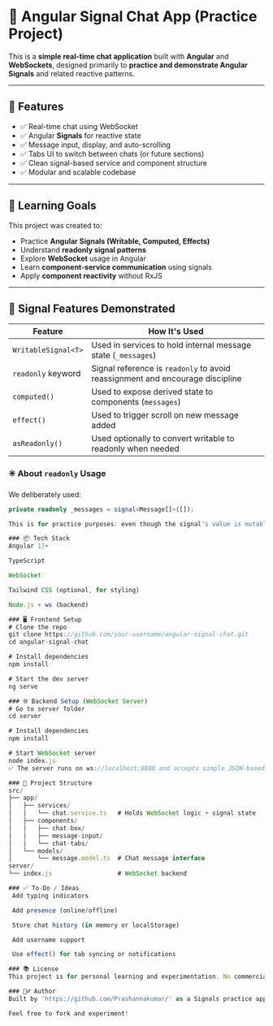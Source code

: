 # 💬 Angular Signal Chat App (Practice Project)

This is a **simple real-time chat application** built with **Angular** and **WebSockets**, designed primarily to **practice and demonstrate Angular Signals** and related reactive patterns.

---

## 🚀 Features

- ✅ Real-time chat using WebSocket
- ✅ Angular **Signals** for reactive state
- ✅ Message input, display, and auto-scrolling
- ✅ Tabs UI to switch between chats (or future sections)
- ✅ Clean signal-based service and component structure
- ✅ Modular and scalable codebase

---

## 🎯 Learning Goals

This project was created to:

- Practice **Angular Signals (Writable, Computed, Effects)**
- Understand **readonly signal patterns**
- Explore **WebSocket** usage in Angular
- Learn **component-service communication** using signals
- Apply **component reactivity** without RxJS

---

## 🧠 Signal Features Demonstrated

| Feature             | How It's Used                                                                 |
|---------------------|-------------------------------------------------------------------------------|
| `WritableSignal<T>` | Used in services to hold internal message state (`_messages`)                |
| `readonly` keyword  | Signal reference is `readonly` to avoid reassignment and encourage discipline |
| `computed()`        | Used to expose derived state to components (`messages`)                      |
| `effect()`          | Used to trigger scroll on new message added                                  |
| `asReadonly()`      | Used optionally to convert writable to readonly when needed                  |

### ✳️ About `readonly` Usage
We deliberately used:
```ts
private readonly _messages = signal<Message[]>([]);

This is for practice purposes: even though the signal's value is mutable (.set() / .update()), the signal reference cannot be reassigned, reinforcing safe state encapsulation and mutation only inside the service.

### 📦 Tech Stack
Angular 17+

TypeScript

WebSocket

Tailwind CSS (optional, for styling)

Node.js + ws (backend)

### 🖥️ Frontend Setup
# Clone the repo
git clone https://github.com/your-username/angular-signal-chat.git
cd angular-signal-chat

# Install dependencies
npm install

# Start the dev server
ng serve

### 🌐 Backend Setup (WebSocket Server)
# Go to server folder
cd server

# Install dependencies
npm install

# Start WebSocket server
node index.js
✅ The server runs on ws://localhost:8080 and accepts simple JSON-based messages.

### 📁 Project Structure
src/
├── app/
│   ├── services/
│   │   └── chat.service.ts   # Holds WebSocket logic + signal state
│   ├── components/
│   │   ├── chat-box/
│   │   ├── message-input/
│   │   └── chat-tabs/
│   └── models/
│       └── message.model.ts  # Chat message interface
server/
└── index.js                  # WebSocket backend

### ✅ To-Do / Ideas
 Add typing indicators

 Add presence (online/offline)

 Store chat history (in memory or localStorage)

 Add username support

 Use effect() for tab syncing or notifications

### 📚 License
This project is for personal learning and experimentation. No commercial use intended.

### 🙋‍♂️ Author
Built by 'https://github.com/Prashannakumar/' as a Signals practice app.

Feel free to fork and experiment!